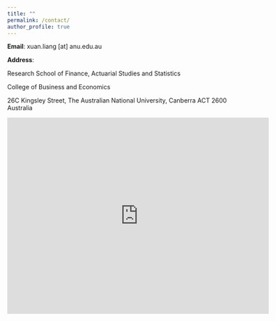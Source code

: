 ```yaml
---
title: ""
permalink: /contact/
author_profile: true
---
```


**Email**: xuan.liang [at] anu.edu.au

**Address**:

Research School of Finance, Actuarial Studies and Statistics

College of Business and Economics

26C Kingsley Street, The Australian National University, Canberra  ACT  2600 Australia

<iframe src="https://www.google.com/maps/embed?pb=!1m18!1m12!1m3!1d3257.1666804818524!2d149.12107767602765!3d-35.27698189336653!2m3!1f0!2f0!3f0!3m2!1i1024!2i768!4f13.1!3m3!1m2!1s0x6b164d4332c20ec9%3A0xa29eb8b6024d528d!2sANU%20College%20of%20Business%20%26%20Economics!5e0!3m2!1sen!2sau!4v1683631104193!5m2!1sen!2sau" width="600" height="450" style="border:0;" allowfullscreen="" loading="lazy" referrerpolicy="no-referrer-when-downgrade"></iframe>